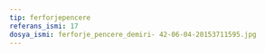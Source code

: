 ```yaml
---
tip: ferforjepencere
referans_ismi: 17
dosya_ismi: ferforje_pencere_demiri- 42-06-04-20153711595.jpg
---
```

